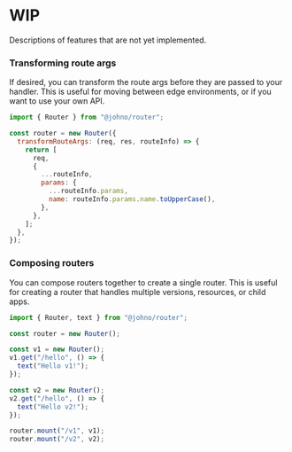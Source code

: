 # WIP

Descriptions of features that are not yet implemented.

### Transforming route args

If desired, you can transform the route args before they are passed to your handler. This is useful for moving between
edge environments, or if you want to use your own API.

```js
import { Router } from "@johno/router";

const router = new Router({
  transformRouteArgs: (req, res, routeInfo) => {
    return [
      req,
      {
        ...routeInfo,
        params: {
          ...routeInfo.params,
          name: routeInfo.params.name.toUpperCase(),
        },
      },
    ];
  },
});
```

### Composing routers

You can compose routers together to create a single router. This is useful for creating a router that handles multiple versions, resources, or child apps.

```js
import { Router, text } from "@johno/router";

const router = new Router();

const v1 = new Router();
v1.get("/hello", () => {
  text("Hello v1!");
});

const v2 = new Router();
v2.get("/hello", () => {
  text("Hello v2!");
});

router.mount("/v1", v1);
router.mount("/v2", v2);
```
